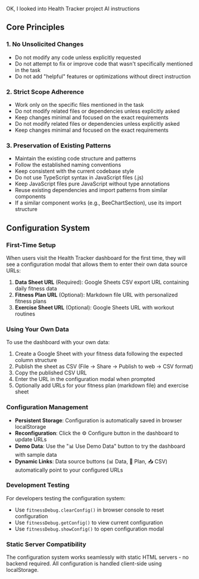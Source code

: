 OK, I looked into Health Tracker project AI instructions

## Core Principles

### 1. No Unsolicited Changes
- Do not modify any code unless explicitly requested
- Do not attempt to fix or improve code that wasn't specifically mentioned in the task
- Do not add "helpful" features or optimizations without direct instruction

### 2. Strict Scope Adherence
- Work only on the specific files mentioned in the task
- Do not modify related files or dependencies unless explicitly asked
- Keep changes minimal and focused on the exact requirements
- Do not modify related files or dependencies unless explicitly asked
- Keep changes minimal and focused on the exact requirements

### 3. Preservation of Existing Patterns
- Maintain the existing code structure and patterns
- Follow the established naming conventions
- Keep consistent with the current codebase style
- Do not use TypeScript syntax in JavaScript files (.js)
- Keep JavaScript files pure JavaScript without type annotations
- Reuse existing dependencies and import patterns from similar components
- If a similar component works (e.g., BeeChartSection), use its import structure

## Configuration System

### First-Time Setup
When users visit the Health Tracker dashboard for the first time, they will see a configuration modal that allows them to enter their own data source URLs:

1. **Data Sheet URL** (Required): Google Sheets CSV export URL containing daily fitness data
2. **Fitness Plan URL** (Optional): Markdown file URL with personalized fitness plans
3. **Exercise Sheet URL** (Optional): Google Sheets URL with workout routines

### Using Your Own Data
To use the dashboard with your own data:

1. Create a Google Sheet with your fitness data following the expected column structure
2. Publish the sheet as CSV (File → Share → Publish to web → CSV format)
3. Copy the published CSV URL
4. Enter the URL in the configuration modal when prompted
5. Optionally add URLs for your fitness plan (markdown file) and exercise sheet

### Configuration Management
- **Persistent Storage**: Configuration is automatically saved in browser localStorage
- **Reconfiguration**: Click the ⚙️ Configure button in the dashboard to update URLs
- **Demo Data**: Use the "📊 Use Demo Data" button to try the dashboard with sample data
- **Dynamic Links**: Data source buttons (📊 Data, 📝 Plan, 📥 CSV) automatically point to your configured URLs

### Development Testing
For developers testing the configuration system:
- Use `fitnessDebug.clearConfig()` in browser console to reset configuration
- Use `fitnessDebug.getConfig()` to view current configuration
- Use `fitnessDebug.showConfig()` to open configuration modal

### Static Server Compatibility
The configuration system works seamlessly with static HTML servers - no backend required. All configuration is handled client-side using localStorage.